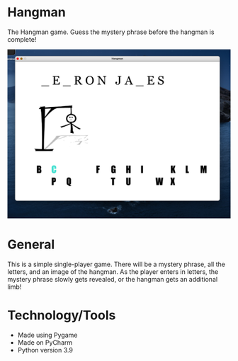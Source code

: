 # Hangman

The Hangman game. Guess the mystery phrase before the hangman is complete!

![](examples/example.png)

# General

This is a simple single-player game. There will be a mystery phrase, all the letters, and an image of the hangman. As the player 
enters in letters, the mystery phrase slowly gets revealed, or the hangman gets an additional limb!

# Technology/Tools

- Made using Pygame
- Made on PyCharm
- Python version 3.9
